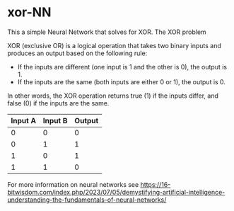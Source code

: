 # xor-NN
This a simple Neural Network that solves for XOR. The XOR problem 


 XOR (exclusive OR) is a logical operation that takes two binary inputs and produces an output based on the following rule:

- If the inputs are different (one input is 1 and the other is 0), the output is 1.
- If the inputs are the same (both inputs are either 0 or 1), the output is 0.

In other words, the XOR operation returns true (1) if the inputs differ, and false (0) if the inputs are the same.


| Input A | Input B | Output |
|---------|---------|--------|
|    0    |    0    |   0    |
|    0    |    1    |   1    |
|    1    |    0    |   1    |
|    1    |    1    |   0    |

For more information on neural networks see https://16-bitwisdom.com/index.php/2023/07/05/demystifying-artificial-intelligence-understanding-the-fundamentals-of-neural-networks/
